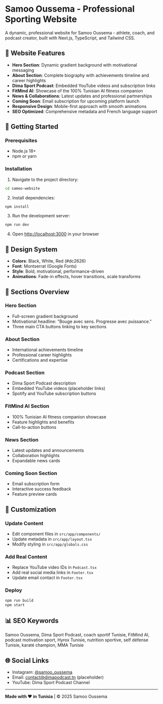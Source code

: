 # Samoo Oussema - Professional Sporting Website

A dynamic, professional website for Samoo Oussema - athlete, coach, and podcast creator, built with Next.js, TypeScript, and Tailwind CSS.

## 🎯 Website Features

- **Hero Section**: Dynamic gradient background with motivational messaging
- **About Section**: Complete biography with achievements timeline and career highlights
- **Dima Sport Podcast**: Embedded YouTube videos and subscription links
- **FitMind AI**: Showcase of the 100% Tunisian AI fitness companion
- **News & Collaborations**: Latest updates and professional partnerships
- **Coming Soon**: Email subscription for upcoming platform launch
- **Responsive Design**: Mobile-first approach with smooth animations
- **SEO Optimized**: Comprehensive metadata and French language support

## 🚀 Getting Started

### Prerequisites
- Node.js 18+ 
- npm or yarn

### Installation

1. Navigate to the project directory:
```bash
cd samoo-website
```

2. Install dependencies:
```bash
npm install
```

3. Run the development server:
```bash
npm run dev
```

4. Open [http://localhost:3000](http://localhost:3000) in your browser

## 🎨 Design System

- **Colors**: Black, White, Red (#dc2626)
- **Font**: Montserrat (Google Fonts)
- **Style**: Bold, motivational, performance-driven
- **Animations**: Fade-in effects, hover transitions, scale transforms

## 📱 Sections Overview

### Hero Section
- Full-screen gradient background
- Motivational headline: "Bouge avec sens. Progresse avec puissance."
- Three main CTA buttons linking to key sections

### About Section
- International achievements timeline
- Professional career highlights
- Certifications and expertise

### Podcast Section
- Dima Sport Podcast description
- Embedded YouTube videos (placeholder links)
- Spotify and YouTube subscription buttons

### FitMind AI Section
- 100% Tunisian AI fitness companion showcase
- Feature highlights and benefits
- Call-to-action buttons

### News Section
- Latest updates and announcements
- Collaboration highlights
- Expandable news cards

### Coming Soon Section
- Email subscription form
- Interactive success feedback
- Feature preview cards

## 🔧 Customization

### Update Content
- Edit component files in `src/app/components/`
- Update metadata in `src/app/layout.tsx`
- Modify styling in `src/app/globals.css`

### Add Real Content
- Replace YouTube video IDs in `Podcast.tsx`
- Add real social media links in `Footer.tsx`
- Update email contact in `Footer.tsx`

### Deploy
```bash
npm run build
npm start
```

## 📊 SEO Keywords
Samoo Oussema, Dima Sport Podcast, coach sportif Tunisie, FitMind AI, podcast motivation sport, Hyrox Tunisie, nutrition sportive, self défense Tunisie, karaté champion, MMA Tunisie

## 🌐 Social Links
- Instagram: [@samoo_oussema](https://www.instagram.com/samoo_oussema/)
- Email: contact@dimapodcast.tn (placeholder)
- YouTube: Dima Sport Podcast Channel

---

**Made with ❤️ in Tunisia** | © 2025 Samoo Oussema